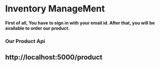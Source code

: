# Inventory ManageMent

#### First of all, You have to sign in with your email id. After that, you will be available to order our product.

### Our Product Api
## http://localhost:5000/product
